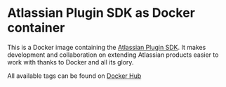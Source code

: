 # Atlassian Plugin SDK as Docker container
This is a Docker image containing the [Atlassian Plugin SDK](https://developer.atlassian.com/server/framework/atlassian-sdk/). 
It makes development and collaboration on extending Atlassian products easier to work with thanks to Docker and all its glory.

All available tags can be found on [Docker Hub](https://hub.docker.com/repository/docker/nolddor/atlassian-sdk)